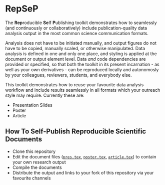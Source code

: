 # RepSeP

The **Rep**roducible **Se**lf **P**ublishing toolkit demonstrates how to seamlessly (and continuously or collaboratively) include publication-quality data analysis output in the most common science communication formats.

Analysis does not have to be initiated manually, and output figures do not have to be copied, manually scaled, or otherwise manipulated.
Data analysis is defined in one and only one place, and styling is applied at the document or output element level.
Data *and* code dependencies are provided or specified, so that both the toolkit in its present incarnation - as well as your own derivatives - can be reproduced locally and autonomosly by your colleagues, reviewers, students, and everybody else. 

This toolkit demonstrates how to reuse your favourite data analysis workflow and include results seamlessly in all formats which your outreach style may require.
Currently these are:

* Presentation Slides
* Poster
* Article

## How To Self-Publish Reproducible Scientific Documents

* Clone this repository
* Edit the document files ([`pres.tex`](pres.tex), [`poster.tex`](poster.tex), [`article.tex`](article.tex)) to contain your own research output
* Compile the documents
* Distribute the output and links to your fork of this repository via your favourite channels
